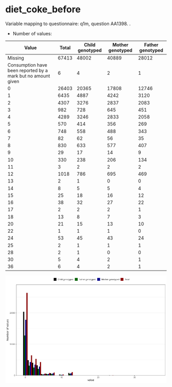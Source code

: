 # diet_coke_before
Variable mapping to questionnaire: q1m, question AA1398.
.
- Number of values:

| Value | Total | Child genotyped | Mother genotyped | Father genotyped |
| ----- | ----- | --------------- | ---------------- | ---------------- |
| Missing | 67413 | 48002 | 40889 | 28012 |
| Consumption have been reported by a mark but no amount given | 6 | 4 | 2 |1 |
| 0 | 26403 | 20365 | 17808 |12746 |
| 1 | 6435 | 4887 | 4242 |3120 |
| 2 | 4307 | 3276 | 2837 |2083 |
| 3 | 982 | 728 | 645 |451 |
| 4 | 4289 | 3246 | 2833 |2058 |
| 5 | 570 | 414 | 356 |269 |
| 6 | 748 | 558 | 488 |343 |
| 7 | 82 | 62 | 56 |35 |
| 8 | 830 | 633 | 577 |407 |
| 9 | 29 | 17 | 14 |9 |
| 10 | 330 | 238 | 206 |134 |
| 11 | 3 | 2 | 2 |2 |
| 12 | 1018 | 786 | 695 |469 |
| 13 | 2 | 1 | 0 |0 |
| 14 | 8 | 5 | 5 |4 |
| 15 | 25 | 18 | 16 |12 |
| 16 | 38 | 32 | 27 |22 |
| 17 | 2 | 2 | 2 |1 |
| 18 | 13 | 8 | 7 |3 |
| 20 | 21 | 15 | 13 |10 |
| 22 | 1 | 1 | 1 |0 |
| 24 | 53 | 45 | 43 |24 |
| 25 | 2 | 1 | 1 |1 |
| 28 | 2 | 1 | 0 |0 |
| 30 | 5 | 4 | 2 |1 |
| 36 | 6 | 4 | 2 |1 |



![](diet_coke_before_n.png)



